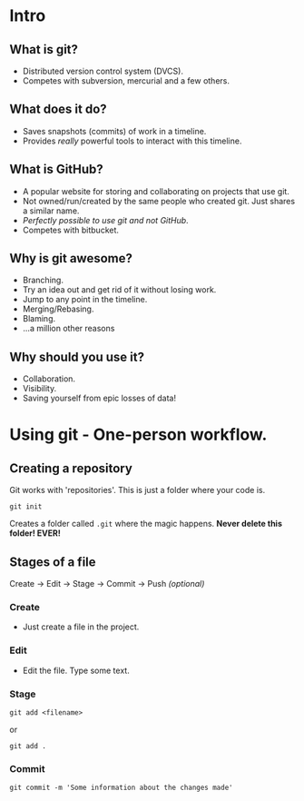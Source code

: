 # Intro

## What is git?

* Distributed version control system (DVCS).
* Competes with subversion, mercurial and a few others.

## What does it do?

* Saves snapshots (commits) of work in a timeline.
* Provides *really* powerful tools to interact with this timeline.

## What is GitHub?

* A popular website for storing and collaborating on projects that use git.
* Not owned/run/created by the same people who created git. Just shares a similar name.
* *Perfectly possible to use git and not GitHub*.
* Competes with bitbucket.

## Why is git awesome?

* Branching.
* Try an idea out and get rid of it without losing work.
* Jump to any point in the timeline.
* Merging/Rebasing.
* Blaming.
* ...a million other reasons

## Why should you use it?

* Collaboration.
* Visibility.
* Saving yourself from epic losses of data!

# Using git - One-person workflow.

## Creating a repository

Git works with 'repositories'. This is just a folder where your code is.

    git init

Creates a folder called `.git` where the magic happens. **Never delete this folder! EVER!**

## Stages of a file

Create -> Edit -> Stage -> Commit -> Push *(optional)*

### Create

* Just create a file in the project.

### Edit

* Edit the file. Type some text.

### Stage

    git add <filename>

or

    git add .

### Commit

    git commit -m 'Some information about the changes made'
